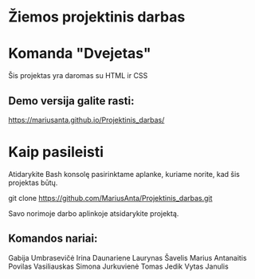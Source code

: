 # Žiemos projektinis darbas

# Komanda "Dvejetas"

Šis projektas yra daromas su HTML ir CSS

## Demo versija galite rasti:

https://mariusanta.github.io/Projektinis_darbas/

# Kaip pasileisti

Atidarykite Bash konsolę pasirinktame aplanke, kuriame norite, kad šis projektas būtų.

git clone https://github.com/MariusAnta/Projektinis_darbas.git

Savo norimoje darbo aplinkoje atsidarykite projektą.

## Komandos nariai:

Gabija Umbrasevičė
Irina Daunariene
Laurynas Šavelis
Marius Antanaitis
Povilas Vasiliauskas
Simona Jurkuvienė
Tomas Jedik
Vytas Janulis
